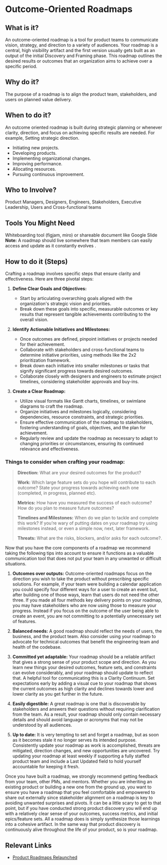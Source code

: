 # Outcome-Oriented Roadmaps

## What is it?

An outcome-oriented roadmap is a tool for product teams to communicate vision, strategy, and direction to a variety of audiences. Your roadmap is a central, high visibility artifact and the first version usually gets built as an output of the initial Discovery and Framing phase.  This roadmap outlines the desired results or outcomes that an organization aims to achieve over a specific period. 

## Why do it? 
The purpose of a roadmap is to align the product team, stakeholders, and users on planned value delivery. 

## When to do it?
An outcome oriented roadmap is built during strategic planning or whenever clarity, direction, and focus on achieving specific results are needed. For example, 
Setting strategic direction.
* Initiating new projects.
* Developing products.
* Implementing organizational changes.
* Improving performance.
* Allocating resources.
* Pursuing continuous improvement.

## Who to Involve?

Product Managers, Designers, Engineers, Stakeholders, Executive Leadership, Users and Cross-functional teams 

## Tools You Might Need
Whiteboarding tool (figjam, miro) or shareable document like Google Slide 
**Note:** A roadmap should live somewhere that team members can easily access and update as it constantly evolves .


## How to do it (Steps)
Crafting a roadmap involves specific steps that ensure clarity and effectiveness. Here are three pivotal steps:

1. **Define Clear Goals and Objectives:**
     * Start by articulating overarching goals aligned with the organization's strategic vision and priorities.
     * Break down these goals into specific, measurable outcomes or key results that represent tangible achievements contributing to the overall vision.
      
2. **Identify Actionable Initiatives and Milestones:**
     * Once outcomes are defined, pinpoint initiatives or projects needed for their achievement.
     * Collaborate with stakeholders and cross-functional teams to determine initiative priorities, using methods like the 2x2 prioritization framework.
     * Break down each initiative into smaller milestones or tasks that signify significant progress towards desired outcomes.
     * Collaborate closely with designers and engineers to estimate project timelines, considering stakeholder approvals and buy-ins.

3. **Create a Clear Roadmap:**
    * Utilize visual formats like Gantt charts, timelines, or swimlane diagrams to craft the roadmap.
    * Organize initiatives and milestones logically, considering dependencies, resource constraints, and strategic priorities.
    * Ensure effective communication of the roadmap to stakeholders, fostering understanding of goals, objectives, and the plan for achievement.
    * Regularly review and update the roadmap as necessary to adapt to changing priorities or circumstances, ensuring its continued relevance and effectiveness.

### Things to consider when crafting your roadmap: 
> **Direction:** What are your desired outcomes for the product?
> 
> **Work:** Which large feature sets do you hope will contribute to each outcome? State your progress towards achieving each one (completed, in progress, planned etc).
> 
> **Metrics:** How have you measured the success of each outcome? How do you plan to measure future outcomes?
> 
> **Timelines and Milestones:** When do we plan to tackle and complete this work? If you’re wary of putting dates on your roadmap try using milestones instead, or even a simple now, next, later framework.
> 
> **Threats:** What are the risks, blockers, and/or asks for each outcome?.

Now that you have the core components of a roadmap we recommend taking the following tips into account to ensure it functions as a valuable communication tool that does not put your team in any unwanted or difficult situations.

1. **Outcomes over outputs:** Outcome-oriented roadmaps focus on the direction you wish to take the product without prescribing specific solutions. For example, if your team were building a calendar application you could specify four different ways for a user to create an event but, after building one of those ways, learn that users do not need the other three. If you made all four methods key delivery points on your roadmap, you may have stakeholders who are now using those to measure your progress. Instead if you focus on the outcome of the user being able to create an event, you are not committing to a potentially unnecessary set of features.

2. **Balanced needs:** A good roadmap should reflect the needs of users, the business, and the product team. Also consider using your roadmap to advocate for technical outcomes that benefit the engineering team and health of the codebase.

3. **Committed yet adaptable:** Your roadmap should be a reliable artifact that gives a strong sense of your product scope and direction. As you learn new things your desired outcomes, feature sets, and constraints can evolve considerably, and your roadmap should update to reflect that. A helpful tool for communicating this is a Clarity Continuum. Set expectations early by adding a visual cue to your roadmap that shows the current outcomes as high clarity and declines towards lower and lower clarity as you get further in the future.
   
4. **Easily digestible:** A great roadmap is one that is discoverable by stakeholders and answers their questions without requiring clarification from the team. As a result, your roadmap should only contain necessary details and should avoid language or acronyms that may not be understood by all audiences.

5. **Up to date:** It is very tempting to set and forget a roadmap, but as soon as it becomes stale it no longer serves its intended purpose. Consistently update your roadmap as work is accomplished, threats are mitigated, direction changes, and new opportunities are uncovered. Try updating your roadmap at least weekly if supporting a fully staffed product team and  include a Last Updated field to hold yourself accountable for keeping it fresh.

Once you have built a roadmap, we strongly recommend getting feedback from your team, other PMs, and mentors. Whether you are inheriting an existing product or building a new one from the ground up, you want to ensure you have a roadmap that you feel comfortable and empowered to share out externally since stakeholder alignment on a roadmap is key to avoiding unwanted surprises and pivots. It can be a little scary to get to that point, but if you have conducted strong product discovery you will end up with a relatively clear sense of your outcomes, success metrics, and initial epics/feature sets. All a roadmap does is simply synthesize those learnings into a cohesive artifact. In the same way that product discovery is continuously alive throughout the life of your product, so is your roadmap.

## Relevant Links
* [Product Roadmaps Relaunched](https://www.productplan.com/learn/product-roadmaps-relaunched/)


